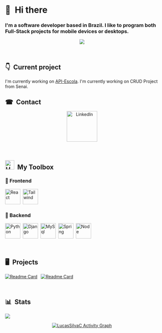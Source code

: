 # 👋 &nbsp;Hi there

<h3>I'm a software developer based in Brazil. I like to program both Full-Stack projects for mobile devices or desktops.</h3>

<div align="center">
   <img src="https://64.media.tumblr.com/6817bc1e7a8566924b4b2503a9ee4032/1eec2c221201275f-26/s640x960/4f6dffe3c2334ed1750917f9f0caa3ebc05c15a3.gif">
</div>

&nbsp;

## 👇 &nbsp;Current project

I'm currently working on [API-Escola](https://github.com/LucasSilvaC/API-Escola). I'm currently working on CRUD Project from Senai.

## ☎ &nbsp;Contact
<p align="center">
  <a href="https://www.linkedin.com/in/lucas-silva-64a715269/" target="_blank">
    <img src="https://cdn.jsdelivr.net/gh/devicons/devicon@latest/icons/linkedin/linkedin-original.svg" alt="LinkedIn" width="100" height="100"/>
  </a>
</p>

&nbsp;

## <img src="https://raw.githubusercontent.com/Tarikul-Islam-Anik/Animated-Fluent-Emojis/master/Emojis/Objects/Hammer%20and%20Wrench.png" alt="Hammer and Wrench" width="30" height="30" /> &nbsp;My Toolbox 
### 🔹 Frontend  
<img src="https://cdn.jsdelivr.net/gh/devicons/devicon@latest/icons/react/react-original.svg" alt="React" width="50" height="50"/>&nbsp;
<img src="https://cdn.jsdelivr.net/gh/devicons/devicon@latest/icons/tailwindcss/tailwindcss-original.svg" alt="Tailwind" width="50" height="50"/>       

### 🔹 Backend
<img src="https://cdn.jsdelivr.net/gh/devicons/devicon@latest/icons/python/python-original.svg" alt="Python" width="50" height="50"/>&nbsp;
<img src="https://cdn.jsdelivr.net/gh/devicons/devicon@latest/icons/django/django-plain.svg" alt="Django" width="50" height="50"/>&nbsp;
<img src="https://cdn.jsdelivr.net/gh/devicons/devicon@latest/icons/mysql/mysql-original.svg" alt="MySql" width="50" height="50"/>&nbsp;
<img src="https://cdn.jsdelivr.net/gh/devicons/devicon@latest/icons/spring/spring-original.svg"  alt="Spring" width="50" height="50"/>&nbsp;
<img src="https://cdn.jsdelivr.net/gh/devicons/devicon@latest/icons/nodejs/nodejs-line.svg" alt="Node" width="50" height="50"/>&nbsp;
                     
&nbsp;

## 🖥 &nbsp;Projects
[![Readme Card](https://github-readme-stats.vercel.app/api/pin/?username=LucasSilvaC&repo=BugCode&bg_color=0d1116&title_color=ce09ec&text_color=a4aacb&icon_color=007ec6)](https://github.com/LucasSilvaC/BugCode) &nbsp;
[![Readme Card](https://github-readme-stats.vercel.app/api/pin/?username=LucasSilvaC&repo=OrdensServico&bg_color=0d1116&title_color=ce09ec&text_color=a4aacb&icon_color=007ec6)](https://github.com/LucasSilvaC/OrdensServico)

&nbsp;

## 📊 &nbsp;Stats
![](https://github-readme-stats.vercel.app/api/top-langs/?username=LucasSilvaC&theme=dark&hide_border=true&include_all_commits=false&count_private=true&layout=compact)

<div align="center">
  <a href="https://github.com/lindomarbatistao/lindomarbatistao"><img alt="LucasSilvaC Activity Graph" src="https://github-readme-activity-graph.vercel.app/graph/?username=LucasSilvaC&bg_color=RRGGBBAA&title_color=84C2C0&color=84C2C0&line=84C2C0&point=DEDEDE&hide_border=true&custom_title=Contribution⠀Graph" /></a>
  </div>
